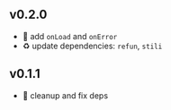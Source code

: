 ## v0.2.0

* 🐞 add `onLoad` and `onError`
* ♻️ update dependencies: `refun`, `stili`

## v0.1.1

* 🐞 cleanup and fix deps
